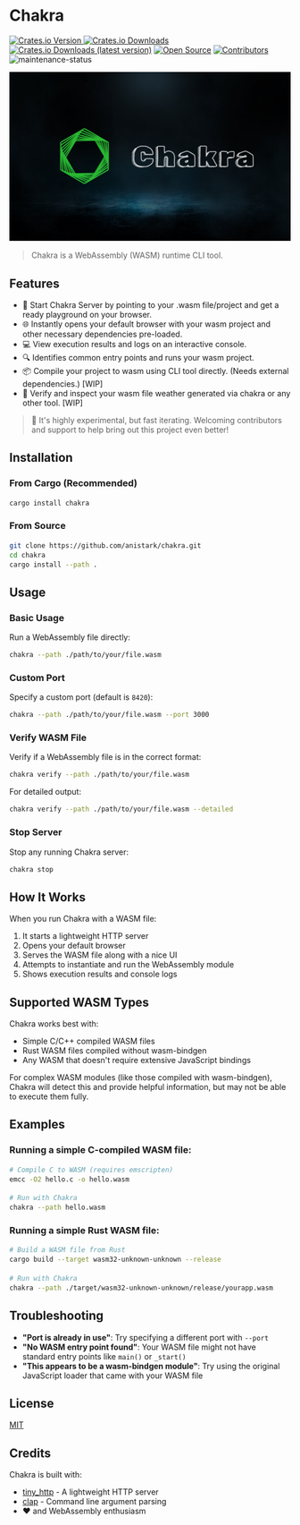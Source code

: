 # Chakra

[![Crates.io Version](https://img.shields.io/crates/v/chakra)
](https://crates.io/crates/chakra) [![Crates.io Downloads](https://img.shields.io/crates/d/chakra)](https://crates.io/crates/chakra) [![Crates.io Downloads (latest version)](https://img.shields.io/crates/dv/chakra)](https://crates.io/crates/chakra) [![Open Source](https://img.shields.io/badge/open-source-brightgreen)](https://github.com/anistark/chakra) [![Contributors](https://img.shields.io/github/contributors/anistark/chakra)](https://github.com/anistark/chakra/graphs/contributors) ![maintenance-status](https://img.shields.io/badge/maintenance-actively--developed-brightgreen.svg)

![Chakra Logo](./assets/banner.png)

> Chakra is a WebAssembly (WASM) runtime CLI tool.

## Features

- 🚀 Start Chakra Server by pointing to your .wasm file/project and get a ready playground on your browser.
- 🌐 Instantly opens your default browser with your wasm project and other necessary dependencies pre-loaded.
- 💻 View execution results and logs on an interactive console.
- 🔍 Identifies common entry points and runs your wasm project.
- 📦 Compile your project to wasm using CLI tool directly. (Needs external dependencies.) [WIP]
- 🧩 Verify and inspect your wasm file weather generated via chakra or any other tool. [WIP]

> 👋 It's highly experimental, but fast iterating. Welcoming contributors and support to help bring out this project even better!

## Installation

### From Cargo (Recommended)

```sh
cargo install chakra
```

### From Source

```sh
git clone https://github.com/anistark/chakra.git
cd chakra
cargo install --path .
```

## Usage

### Basic Usage

Run a WebAssembly file directly:

```sh
chakra --path ./path/to/your/file.wasm
```

### Custom Port

Specify a custom port (default is `8420`):

```sh
chakra --path ./path/to/your/file.wasm --port 3000
```

### Verify WASM File

Verify if a WebAssembly file is in the correct format:

```sh
chakra verify --path ./path/to/your/file.wasm
```

For detailed output:

```sh
chakra verify --path ./path/to/your/file.wasm --detailed
```

### Stop Server

Stop any running Chakra server:

```sh
chakra stop
```

## How It Works

When you run Chakra with a WASM file:

1. It starts a lightweight HTTP server
2. Opens your default browser
3. Serves the WASM file along with a nice UI
4. Attempts to instantiate and run the WebAssembly module
5. Shows execution results and console logs

## Supported WASM Types

Chakra works best with:

- Simple C/C++ compiled WASM files
- Rust WASM files compiled without wasm-bindgen
- Any WASM that doesn't require extensive JavaScript bindings

For complex WASM modules (like those compiled with wasm-bindgen), Chakra will detect this and provide helpful information, but may not be able to execute them fully.

## Examples

### Running a simple C-compiled WASM file:

```sh
# Compile C to WASM (requires emscripten)
emcc -O2 hello.c -o hello.wasm

# Run with Chakra
chakra --path hello.wasm
```

### Running a simple Rust WASM file:

```sh
# Build a WASM file from Rust
cargo build --target wasm32-unknown-unknown --release

# Run with Chakra
chakra --path ./target/wasm32-unknown-unknown/release/yourapp.wasm
```

## Troubleshooting

- **"Port is already in use"**: Try specifying a different port with `--port`
- **"No WASM entry point found"**: Your WASM file might not have standard entry points like `main()` or `_start()`
- **"This appears to be a wasm-bindgen module"**: Try using the original JavaScript loader that came with your WASM file

## License

[MIT](./LICENSE)

## Credits

Chakra is built with:
- [tiny_http](https://github.com/tiny-http/tiny-http) - A lightweight HTTP server
- [clap](https://github.com/clap-rs/clap) - Command line argument parsing
- ❤️ and WebAssembly enthusiasm
